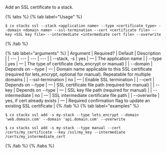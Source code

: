 Add an SSL certificate to a stack.

{% tabs %}
{% tab label="Usage" %}

```shell
$ cx stacks ssl --stack <application name> --type <certificate type> --domain <domain name> --ssl-termination --cert <certificate file> --key <SSL key file> --intermediate <intermediate cert file> --overwrite
```
{% /tab %}
    
{% tab label="arguments" %}
| Argument | Required? | Default | Description |
|  ---  |  ---  |  ---  |  ---  |
| \--stack, -s <application name> | yes | — | The application name |
| \--type <certificate type> | yes | — | The type of certificate (lets_encrypt or manual) |
| \--domain <domain name> | Depends on --type | — | Domain name applicable to this SSL certificate (required for  lets_encrypt, optional for manual). Repeatable for multiple domains |
| \--ssl-termination | no | — | Enable SSL termination |
| \--cert <certificate file> | Depends on --type | — | SSL certificate file path (required for manual) |
| \--key <SSL key file> | Depends on --type | — | SSL key file path (required for manual) |
| \--intermediate <intermediate cert file> | no | — | SSL intermediate certificate file path |
| \--overwrite | yes, if cert already exists | — | Required confirmation flag to update an existing SSL certificate |
{% /tab %}
{% tab label="examples" %}

```shell
$ cx stacks ssl add -s my-stack --type lets_encrypt --domain 'web.domain.com' --domain 'api.domain.com' --overwrite

$ cx stacks ssl add -s my-stack --type manual --cert /certs/my_certificate --key /ssl/my_key --intermediate /certs/my_intermediate_cert
```

{% /tab %}
{% /tabs %}